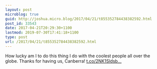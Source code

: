 ```yaml
---
layout: post
microblog: true
guid: http://joshua.micro.blog/2017/04/21/t855352784438382592.html
post_id: 33543
date: 2017-04-21T20:29:30+1100
lastmod: 2019-07-30T17:41:18+1100
type: post
url: /2017/04/21/t855352784438382592.html
---
```

How lucky am I to do this thing I do with the coolest people all over the globe. Thanks for having us, Canberra! [t.co/2NK1Sldsb...](https://t.co/2NK1Sldsbv)
